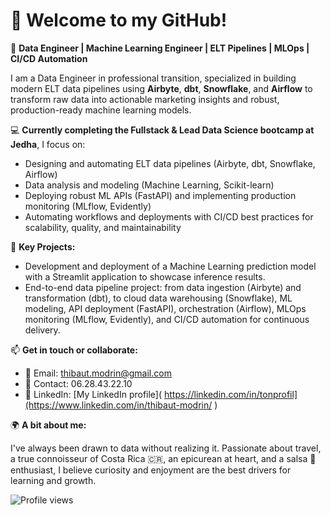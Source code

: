 # 👋 Welcome to my GitHub!

🎯 **Data Engineer | Machine Learning Engineer | ELT Pipelines | MLOps | CI/CD Automation**

I am a Data Engineer in professional transition, specialized in building modern ELT data pipelines using **Airbyte**, **dbt**, **Snowflake**, and **Airflow** to transform raw data into actionable marketing insights and robust, production-ready machine learning models.

💻 **Currently completing the Fullstack & Lead Data Science bootcamp at Jedha**, I focus on:

- Designing and automating ELT data pipelines (Airbyte, dbt, Snowflake, Airflow)
- Data analysis and modeling (Machine Learning, Scikit-learn)
- Deploying robust ML APIs (FastAPI) and implementing production monitoring (MLflow, Evidently)
- Automating workflows and deployments with CI/CD best practices for scalability, quality, and maintainability

🔨 **Key Projects:**

- Development and deployment of a Machine Learning prediction model with a Streamlit application to showcase inference results.
- End-to-end data pipeline project: from data ingestion (Airbyte) and transformation (dbt), to cloud data warehousing (Snowflake), ML modeling, API deployment (FastAPI), orchestration (Airflow), MLOps monitoring (MLflow, Evidently), and CI/CD automation for continuous delivery.

📫 **Get in touch or collaborate:**

- 📧 Email: thibaut.modrin@gmail.com  
- 📱 Contact: 06.28.43.22.10  
- 💼 LinkedIn: [My LinkedIn profile]( https://linkedin.com/in/tonprofil](https://www.linkedin.com/in/thibaut-modrin/ )

🌍 **A bit about me:**  

I've always been drawn to data without realizing it. Passionate about travel, a true connoisseur of Costa Rica 🇨🇷, an epicurean at heart, and a salsa 🎹 enthusiast, I believe curiosity and enjoyment are the best drivers for learning and growth.

![Profile views](https://komarev.com/ghpvc/?username=thibautmodrin&color=blue)

